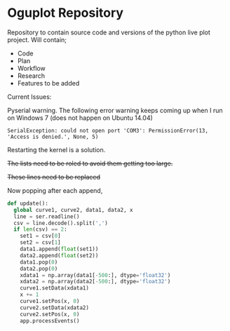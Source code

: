 __Oguplot Repository__
=====================================

Repository to contain source code and versions of the python
live plot project. Will contain;

* Code
* Plan
* Workflow
* Research
* Features to be added

Current Issues:

Pyserial warning. The following error warning keeps coming up when I run on Windows 7 (does not happen on Ubuntu 14.04)
```
SerialException: could not open port 'COM3': PermissionError(13, 'Access is denied.', None, 5)
```
Restarting the kernel is a solution.


<s>The lists need to be roled to avoid them getting too large.</s>

<s>These lines need to be replaced</s>

Now popping after each append,

```python
def update():
  global curve1, curve2, data1, data2, x
  line = ser.readline()
  csv = line.decode().split(',')
  if len(csv) == 2:	    
    set1 = csv[0]
    set2 = csv[1]
    data1.append(float(set1))
    data2.append(float(set2))
    data1.pop(0)
    data2.pop(0)
    xdata1 = np.array(data1[-500:], dtype='float32')
    xdata2 = np.array(data2[-500:], dtype='float32')
    curve1.setData(xdata1)
    x += 1
    curve1.setPos(x, 0)
    curve2.setData(xdata2)
    curve2.setPos(x, 0)
    app.processEvents()
```



